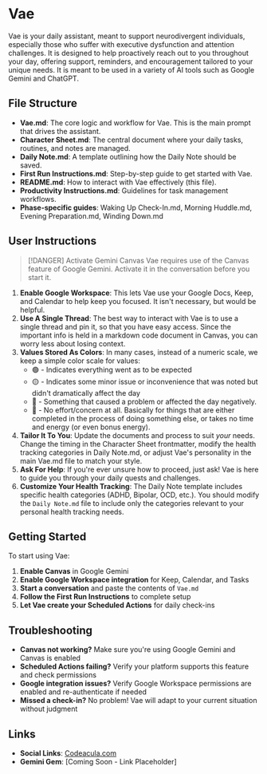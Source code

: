 # Vae

Vae is your daily assistant, meant to support neurodivergent individuals, especially those who suffer with executive dysfunction and attention challenges. It is designed to help proactively reach out to you throughout your day, offering support, reminders, and encouragement tailored to your unique needs. It is meant to be used in a variety of AI tools such as Google Gemini and ChatGPT.

## File Structure

- **Vae.md**: The core logic and workflow for Vae. This is the main prompt that drives the assistant.
- **Character Sheet.md**: The central document where your daily tasks, routines, and notes are managed.
- **Daily Note.md**: A template outlining how the Daily Note should be saved.
- **First Run Instructions.md**: Step-by-step guide to get started with Vae.
- **README.md**: How to interact with Vae effectively (this file).
- **Productivity Instructions.md**: Guidelines for task management workflows.
- **Phase-specific guides**: Waking Up Check-In.md, Morning Huddle.md, Evening Preparation.md, Winding Down.md

## User Instructions


> [!DANGER] Activate Gemini Canvas
> Vae requires use of the Canvas feature of Google Gemini. Activate it in the conversation before you start it. 

1. **Enable Google Workspace**: This lets Vae use your Google Docs, Keep, and Calendar to help keep you focused. It isn't necessary, but would be helpful.
2. **Use A Single Thread**: The best way to interact with Vae is to use a single thread and pin it, so that you have easy access. Since the important info is held in a markdown code document in Canvas, you can worry less about losing context.
3. **Values Stored As Colors**: In many cases, instead of a numeric scale, we keep a simple color scale for values:
    - 🟢 - Indicates everything went as to be expected
    - 🟡 - Indicates some minor issue or inconvenience that was noted but didn't dramatically affect the day
    - 🔴 - Something that caused a problem or affected the day negatively.
    - 🔵 - No effort/concern at all. Basically for things that are either completed in the process of doing something else, or takes no time and energy (or even bonus energy).
4. **Tailor It To You**: Update the documents and process to suit *your* needs. Change the timing in the Character Sheet frontmatter, modify the health tracking categories in Daily Note.md, or adjust Vae's personality in the main Vae.md file to match your style.
5. **Ask For Help**: If you're ever unsure how to proceed, just ask! Vae is here to guide you through your daily quests and challenges.
6. **Customize Your Health Tracking**: The Daily Note template includes specific health categories (ADHD, Bipolar, OCD, etc.). You should modify the `Daily Note.md` file to include only the categories relevant to your personal health tracking needs.

## Getting Started

To start using Vae:

1. **Enable Canvas** in Google Gemini
2. **Enable Google Workspace integration** for Keep, Calendar, and Tasks
3. **Start a conversation** and paste the contents of `Vae.md`
4. **Follow the First Run Instructions** to complete setup
5. **Let Vae create your Scheduled Actions** for daily check-ins

## Troubleshooting

- **Canvas not working?** Make sure you're using Google Gemini and Canvas is enabled
- **Scheduled Actions failing?** Verify your platform supports this feature and check permissions
- **Google integration issues?** Verify Google Workspace permissions are enabled and re-authenticate if needed
- **Missed a check-in?** No problem! Vae will adapt to your current situation without judgment

## Links

- **Social Links**: [Codeacula.com](https://codeacula.com/)
- **Gemini Gem**: [Coming Soon - Link Placeholder]
